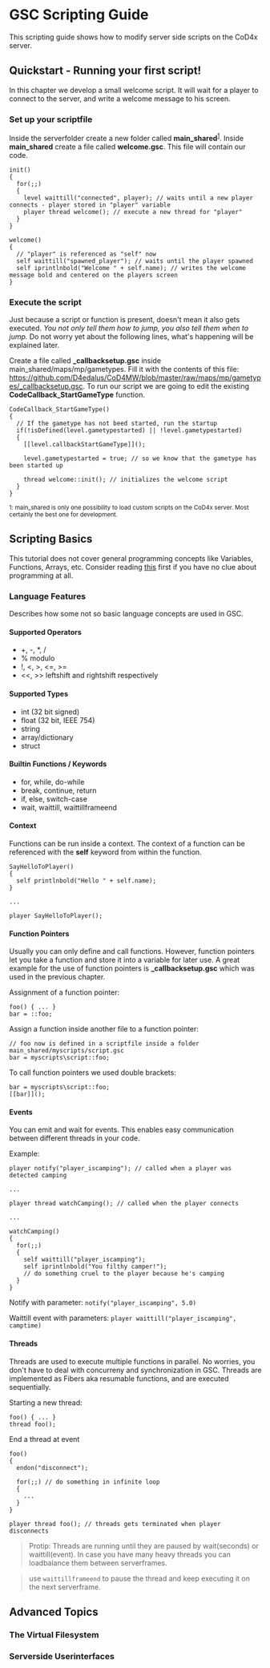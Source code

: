 # GSC Scripting Guide

This scripting guide shows how to modify server side scripts on the CoD4x server.

## Quickstart - Running your first script!
In this chapter we develop a small welcome script. It will wait for a player to connect to the server, and write a welcome message to his screen.

### Set up your scriptfile
Inside the serverfolder create a new folder called **main_shared**<sup>[1](#myfootnote1)</sup>. Inside **main_shared** create a file called **welcome.gsc**. This file will contain our code.

```
init()
{
  for(;;)
  {
    level waittill("connected", player); // waits until a new player connects - player stored in "player" variable
    player thread welcome(); // execute a new thread for "player"
  }
}

welcome()
{
  // "player" is referenced as "self" now
  self waittill("spawned_player"); // waits until the player spawned
  self iprintlnbold("Welcome " + self.name); // writes the welcome message bold and centered on the players screen
}
```

### Execute the script
Just because a script or function is present, doesn't mean it also gets executed. *You not only tell them how to jump, you also tell them when to jump.* 
Do not worry yet about the following lines, what's happening will be explained later.

Create a file called **_callbacksetup.gsc** inside main_shared/maps/mp/gametypes. Fill it with the contents of this file: https://github.com/D4edalus/CoD4MW/blob/master/raw/maps/mp/gametypes/_callbacksetup.gsc. To run our script we are going to edit the existing **CodeCallback_StartGameType** function.

```
CodeCallback_StartGameType()
{
  // If the gametype has not beed started, run the startup
  if(!isDefined(level.gametypestarted) || !level.gametypestarted)
  {
    [[level.callbackStartGameType]]();

    level.gametypestarted = true; // so we know that the gametype has been started up

    thread welcome::init(); // initializes the welcome script
  }
}

```

<sub><a name="myfootnote1">1</a>: main_shared is only one possibility to load custom scripts on the CoD4x server. Most certainly the best one for development.</sub>

## Scripting Basics
This tutorial does not cover general programming concepts like Variables, Functions, Arrays, etc. Consider reading [this](http://wiki.modsrepository.com/index.php?title=Call_of_Duty_4:_CoD_Script_Handbook) first if you have no clue about programming at all.

### Language Features

Describes how some not so basic language concepts are used in GSC.

#### Supported Operators
* +, -, *, /
* % modulo
* !, <, >, <=, >=
* <<, >> leftshift and rightshift respectively

#### Supported Types
* int (32 bit signed)
* float (32 bit, IEEE 754)
* string
* array/dictionary
* struct

#### Builtin Functions / Keywords
* for, while, do-while
* break, continue, return
* if, else, switch-case
* wait, waittill, waittillframeend

#### Context
Functions can be run inside a context. The context of a function can be referenced with the **self** keyword from within the function.

```
SayHelloToPlayer()
{
  self printlnbold("Hello " + self.name);
}

...

player SayHelloToPlayer();
```

#### Function Pointers
Usually you can only define and call functions. However, function pointers let you take a function and store it into a variable for later use. A great example for the use of function pointers is **_callbacksetup.gsc** which was used in the previous chapter. 

Assignment of a function pointer: 
```
foo() { ... }
bar = ::foo;
```

Assign a function inside another file to a function pointer: 
```
// foo now is defined in a scriptfile inside a folder main_shared/myscripts/script.gsc
bar = myscripts\script::foo;
```

To call function pointers we used double brackets:
```
bar = myscripts\script::foo;
[[bar]]();
```

#### Events
You can emit and wait for events. This enables easy communication between different threads in your code.

Example:
```
player notify("player_iscamping"); // called when a player was detected camping

...

player thread watchCamping(); // called when the player connects

...

watchCamping()
{
  for(;;)
  {
    self waittill("player_iscamping");
    self iprintlnbold("You filthy camper!");
    // do something cruel to the player because he's camping
  }
}
```

Notify with parameter:
`notify("player_iscamping", 5.0)`

Waittill event with parameters:
`player waittill("player_iscamping", camptime)`


#### Threads
Threads are used to execute multiple functions in parallel. No worries, you don't have to deal with concurreny and synchronization in GSC. Threads are implemented as Fibers aka resumable functions, and are executed sequentially. 

Starting a new thread:
```
foo() { ... }
thread foo();
```

End a thread at event
```
foo()
{
  endon("disconnect");
  
  for(;;) // do something in infinite loop
  {
    ...
  }
}

player thread foo(); // threads gets terminated when player disconnects
```

> Protip: Threads are running until they are paused by wait(seconds) or waittill(event). In case you have many heavy threads you can loadbalance them between serverframes.

> use `waittillframeend` to pause the thread and keep executing it on the next serverframe.


## Advanced Topics
### The Virtual Filesystem

### Serverside Userinterfaces

